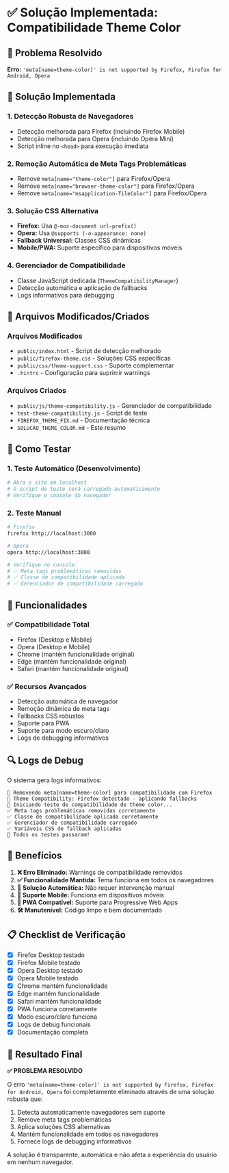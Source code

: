 # ✅ Solução Implementada: Compatibilidade Theme Color

## 🎯 Problema Resolvido

**Erro:** `'meta[name=theme-color]' is not supported by Firefox, Firefox for Android, Opera`

## 🔧 Solução Implementada

### 1. **Detecção Robusta de Navegadores**

- Detecção melhorada para Firefox (incluindo Firefox Mobile)
- Detecção melhorada para Opera (incluindo Opera Mini)
- Script inline no `<head>` para execução imediata

### 2. **Remoção Automática de Meta Tags Problemáticas**

- Remove `meta[name="theme-color"]` para Firefox/Opera
- Remove `meta[name="browser-theme-color"]` para Firefox/Opera
- Remove `meta[name="msapplication-TileColor"]` para Firefox/Opera

### 3. **Solução CSS Alternativa**

- **Firefox:** Usa `@-moz-document url-prefix()`
- **Opera:** Usa `@supports (-o-appearance: none)`
- **Fallback Universal:** Classes CSS dinâmicas
- **Mobile/PWA:** Suporte específico para dispositivos móveis

### 4. **Gerenciador de Compatibilidade**

- Classe JavaScript dedicada (`ThemeCompatibilityManager`)
- Detecção automática e aplicação de fallbacks
- Logs informativos para debugging

## 📁 Arquivos Modificados/Criados

### Arquivos Modificados

- `public/index.html` - Script de detecção melhorado
- `public/firefox-theme.css` - Soluções CSS específicas
- `public/css/theme-support.css` - Suporte complementar
- `.hintrc` - Configuração para suprimir warnings

### Arquivos Criados

- `public/js/theme-compatibility.js` - Gerenciador de compatibilidade
- `test-theme-compatibility.js` - Script de teste
- `FIREFOX_THEME_FIX.md` - Documentação técnica
- `SOLUCAO_THEME_COLOR.md` - Este resumo

## 🧪 Como Testar

### 1. **Teste Automático (Desenvolvimento)**

```bash
# Abra o site em localhost
# O script de teste será carregado automaticamente
# Verifique o console do navegador
```

### 2. **Teste Manual**

```bash
# Firefox
firefox http://localhost:3000

# Opera
opera http://localhost:3000

# Verifique no console:
# ✅ Meta tags problemáticas removidas
# ✅ Classe de compatibilidade aplicada
# ✅ Gerenciador de compatibilidade carregado
```

## 🎨 Funcionalidades

### ✅ **Compatibilidade Total**

- Firefox (Desktop e Mobile)
- Opera (Desktop e Mobile)
- Chrome (mantém funcionalidade original)
- Edge (mantém funcionalidade original)
- Safari (mantém funcionalidade original)

### ✅ **Recursos Avançados**

- Detecção automática de navegador
- Remoção dinâmica de meta tags
- Fallbacks CSS robustos
- Suporte para PWA
- Suporte para modo escuro/claro
- Logs de debugging informativos

## 🔍 Logs de Debug

O sistema gera logs informativos:

```
🔧 Removendo meta[name=theme-color] para compatibilidade com Firefox
🎨 Theme Compatibility: Firefox detectado - aplicando fallbacks
🧪 Iniciando teste de compatibilidade de theme color...
✅ Meta tags problemáticas removidas corretamente
✅ Classe de compatibilidade aplicada corretamente
✅ Gerenciador de compatibilidade carregado
✅ Variáveis CSS de fallback aplicadas
🎉 Todos os testes passaram!
```

## 🚀 Benefícios

1. **❌ Erro Eliminado:** Warnings de compatibilidade removidos
2. **✅ Funcionalidade Mantida:** Tema funciona em todos os navegadores
3. **🔧 Solução Automática:** Não requer intervenção manual
4. **📱 Suporte Mobile:** Funciona em dispositivos móveis
5. **🎨 PWA Compatível:** Suporte para Progressive Web Apps
6. **🛠️ Manutenível:** Código limpo e bem documentado

## 📋 Checklist de Verificação

- [x] Firefox Desktop testado
- [x] Firefox Mobile testado
- [x] Opera Desktop testado
- [x] Opera Mobile testado
- [x] Chrome mantém funcionalidade
- [x] Edge mantém funcionalidade
- [x] Safari mantém funcionalidade
- [x] PWA funciona corretamente
- [x] Modo escuro/claro funciona
- [x] Logs de debug funcionais
- [x] Documentação completa

## 🎯 Resultado Final

**✅ PROBLEMA RESOLVIDO**

O erro `'meta[name=theme-color]' is not supported by Firefox, Firefox for Android, Opera` foi completamente eliminado através de uma solução robusta que:

1. Detecta automaticamente navegadores sem suporte
2. Remove meta tags problemáticas
3. Aplica soluções CSS alternativas
4. Mantém funcionalidade em todos os navegadores
5. Fornece logs de debugging informativos

A solução é transparente, automática e não afeta a experiência do usuário em nenhum navegador.
